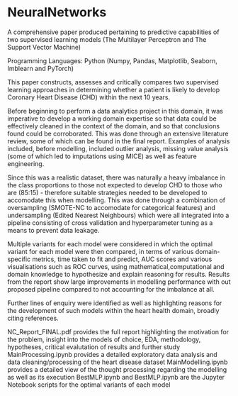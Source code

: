 # NeuralNetworks

A comprehensive paper produced pertaining to predictive capabilities of two supervised learning models (The Multilayer Perceptron and The Support Vector Machine)

Programming Languages: Python (Numpy, Pandas, Matplotlib, Seaborn, Imblearn and PyTorch)

This paper constructs, assesses and critically compares two supervised learning approaches in determining whether a patient is likely to develop Coronary Heart Disease (CHD) within the next 10 years.

Before beginning to perform a data analytics project in this domain, it was imperative to develop a working domain expertise so that data could be effectively cleaned in the context of the domain, and so that conclusions found could be corroborated. This was done through an extensive literature review, some of which can be found in the final report. Examples of analysis included, before modelling, included outlier analysis, missing value analysis (some of which led to imputations using MICE) as well as feature engineering.

Since this was a realistic dataset, there was naturally a heavy imbalance in the class proportions to those not expected to develop CHD to those who are (85:15) - therefore suitable strategies needed to be developed to accomodate this when modelling. This was done through a combination of oversampling (SMOTE-NC to accomodate for categorical features) and undersampling (Edited Nearest Neighbours) which were all integrated into a pipeline consisting of cross validation and hyperparameter tuning as a means to prevent data leakage.

Multiple variants for each model were considered in which the optimal variant for each model were then compared, in terms of various domain-specific metrics, time taken to fit and predict, AUC scores and various visualisations such as ROC curves, using mathematical,computational and domain knowledge to hypothesize and explain reasoning for results. Results from the report show large improvements in modelling performance with out proposed pipeline compared to not accounting for the imbalance at all.

Further lines of enquiry were identified as well as highlighting reasons for the development of such models within the heart health domain, broadly citing references.

NC_Report_FINAL.pdf provides the full report highlighting the motivation for the problem, insight into the models of choice, EDA, methodology, hypotheses, critical evalutation of results and further study
MainProcessing.ipynb provides a detailed exploratory data analysis and data cleaning/processing of the heart disease dataset
MainModelling.ipynb provides a detailed view of the thought processing regarding the modelling as well as its execution
BestMLP.ipynb and BestMLP.ipynb are the Jupyter Notebook scripts for the optimal variants of each model
